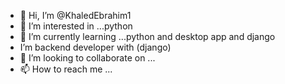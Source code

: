 - 👋 Hi, I’m @KhaledEbrahim1
- 👀 I’m interested in ...python 
- 🌱 I’m currently learning ...python and desktop app and django 
- I’m backend developer with (django)
- 💞️ I’m looking to collaborate on ...
- 📫 How to reach me ...

<!---
KhaledEbrahim1/KhaledEbrahim1 is a ✨ special ✨ repository because its `README.md` (this file) appears on your GitHub profile.
You can click the Preview link to take a look at your changes.
--->
